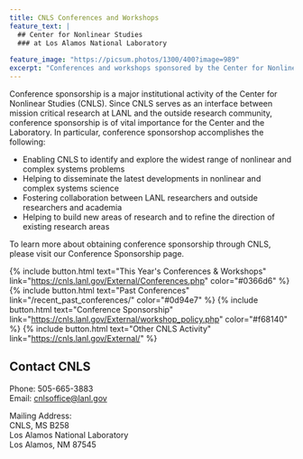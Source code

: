 ```yaml
---
title: CNLS Conferences and Workshops
feature_text: |
  ## Center for Nonlinear Studies
  ### at Los Alamos National Laboratory
  
feature_image: "https://picsum.photos/1300/400?image=989"
excerpt: "Conferences and workshops sponsored by the Center for Nonlinear Studies at Los Alamos National Laboratory"
---
```

Conference sponsorship is a major institutional activity of the Center for Nonlinear Studies (CNLS). Since CNLS serves as an interface between mission critical research at LANL and the outside research community, conference sponsorship is of vital importance for the Center and the Laboratory. In particular, conference sponsorshop accomplishes the following:
- Enabling CNLS to identify and explore the widest range of nonlinear and complex systems problems
- Helping to disseminate the latest developments in nonlinear and complex systems science
- Fostering collaboration between LANL researchers and outside researchers and academia
- Helping to build new areas of research and to refine the direction of existing research areas

To learn more about obtaining conference sponsorship through CNLS, please visit our Conference Sponsorship page.

{% include button.html text="This Year's Conferences & Workshops" link="https://cnls.lanl.gov/External/Conferences.php" color="#0366d6" %}  {% include button.html text="Past Conferences" link="/recent_past_conferences/" color="#0d94e7" %} {% include button.html text="Conference Sponsorship" link="https://cnls.lanl.gov/External/workshop_policy.php" color="#f68140" %}  {% include button.html text="Other CNLS Activity" link="https://cnls.lanl.gov/External/" %}

## Contact CNLS

Phone: 505-665-3883  
Email: cnlsoffice@lanl.gov  

Mailing Address:  
CNLS, MS B258  
Los Alamos National Laboratory  
Los Alamos, NM 87545



